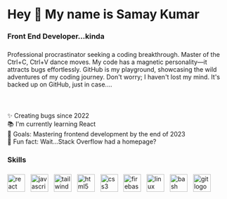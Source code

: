 <h1 align="left">Hey 👋 My name is Samay Kumar</h1>

###

<h3 align="left">Front End Developer...kinda</h3>

###

<p align="left">Professional procrastinator seeking a coding breakthrough. Master of the Ctrl+C, Ctrl+V dance moves. My code has a magnetic personality—it attracts bugs effortlessly. GitHub is my playground, showcasing the wild adventures of my coding journey. Don't worry; I haven't lost my mind. It's backed up on GitHub, just in case....</p>

###

<br clear="both">

<p align="left">✨ Creating bugs since 2022<br>📚 I'm currently learning React<br>🎯 Goals: Mastering frontend development by the end of 2023<br>🎲 Fun fact: Wait...Stack Overflow had a homepage?</p>

###

<h3 align="left">Skills</h3>

###

<div align="left">
  <img src="https://cdn.jsdelivr.net/gh/devicons/devicon/icons/react/react-original.svg" height="40" alt="react logo"  />
  <img width="5" />
  <img src="https://cdn.jsdelivr.net/gh/devicons/devicon/icons/javascript/javascript-original.svg" height="40" alt="javascript logo"  />
  <img width="5" />
  <img src="https://cdn.simpleicons.org/tailwindcss/06B6D4" height="40" alt="tailwindcss logo"  />
  <img width="5" />
  <img src="https://cdn.jsdelivr.net/gh/devicons/devicon/icons/html5/html5-original.svg" height="40" alt="html5 logo"  />
  <img width="5" />
  <img src="https://cdn.jsdelivr.net/gh/devicons/devicon/icons/css3/css3-original.svg" height="40" alt="css3 logo"  />
  <img width="5" />
  <img src="https://cdn.jsdelivr.net/gh/devicons/devicon/icons/firebase/firebase-plain.svg" height="40" alt="firebase logo"  />
  <img width="5" />
  <img src="https://skillicons.dev/icons?i=linux" height="40" alt="linux logo"  />
  <img width="5" />
  <img src="https://cdn.simpleicons.org/gnubash/4EAA25" height="40" alt="bash logo"  />
  <img width="5" />
  <img src="https://cdn.simpleicons.org/git/F05032" height="40" alt="git logo"  />
</div>

